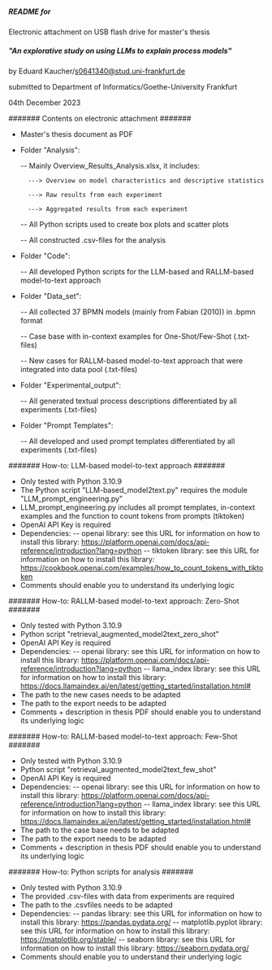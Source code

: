 ##### README for
Electronic attachment on USB flash drive for master's thesis
##### "An explorative study on using LLMs to explain process models"
by Eduard Kaucher/s0641340@stud.uni-frankfurt.de

submitted to Department of Informatics/Goethe-University Frankfurt

04th December 2023



####### Contents on electronic attachment #######

- Master's thesis document as PDF

- Folder "Analysis":

    -- Mainly Overview_Results_Analysis.xlsx, it includes:

        ---> Overview on model characteristics and descriptive statistics

        ---> Raw results from each experiment

        ---> Aggregated results from each experiment

    -- All Python scripts used to create box plots and scatter plots

    -- All constructed .csv-files for the analysis



- Folder "Code":

    -- All developed Python scripts for the LLM-based and RALLM-based model-to-text approach


- Folder "Data_set":
  
    -- All collected 37 BPMN models (mainly from Fabian (2010)) in .bpmn format

    -- Case base with in-context examples for One-Shot/Few-Shot (.txt-files)

    -- New cases for RALLM-based model-to-text approach that were integrated into data pool (.txt-files)

- Folder "Experimental_output":
  
    -- All generated textual process descriptions differentiated by all experiments (.txt-files)

- Folder "Prompt Templates":
  
    -- All developed and used prompt templates differentiated by all experiments (.txt-files)


####### How-to: LLM-based model-to-text approach #######

- Only tested with Python 3.10.9
- The Python script "LLM-based_model2text.py" requires the module "LLM_prompt_engineering.py"
- LLM_prompt_engineering.py includes all prompt templates, 
  in-context examples and the function to count tokens from prompts (tiktoken)
- OpenAI API Key is required
- Dependencies:
-- openai library: see this URL for information on how to install this library: 
   https://platform.openai.com/docs/api-reference/introduction?lang=python
-- tiktoken library: see this URL for information on how to install this library: https://cookbook.openai.com/examples/how_to_count_tokens_with_tiktoken
- Comments should enable you to understand its underlying logic


####### How-to: RALLM-based model-to-text approach: Zero-Shot #######

- Only tested with Python 3.10.9
- Python script "retrieval_augmented_model2text_zero_shot"
- OpenAI API Key is required
- Dependencies:
-- openai library: see this URL for information on how to install this library: 
   https://platform.openai.com/docs/api-reference/introduction?lang=python
-- llama_index library: see this URL for information on how to install this library: https://docs.llamaindex.ai/en/latest/getting_started/installation.html#
- The path to the new cases needs to be adapted
- The path to the export needs to be adapted
- Comments + description in thesis PDF should enable you to understand its underlying logic

####### How-to: RALLM-based model-to-text approach: Few-Shot #######

- Only tested with Python 3.10.9
- Python script "retrieval_augmented_model2text_few_shot"
- OpenAI API Key is required
- Dependencies:
-- openai library: see this URL for information on how to install this library: 
   https://platform.openai.com/docs/api-reference/introduction?lang=python
-- llama_index library: see this URL for information on how to install this library: https://docs.llamaindex.ai/en/latest/getting_started/installation.html#
- The path to the case base needs to be adapted
- The path to the export needs to be adapted
- Comments + description in thesis PDF should enable you to understand its underlying logic

####### How-to: Python scripts for analysis #######

- Only tested with Python 3.10.9
- The provided .csv-files with data from experiments are required
- The path to the .csvfiles needs to be adapted
- Dependencies:
-- pandas library: see this URL for information on how to install this library: 
   https://pandas.pydata.org/
-- matplotlib.pyplot library: see this URL for information on how to install this library: 
   https://matplotlib.org/stable/
-- seaborn library: see this URL for information on how to install this library: 
   https://seaborn.pydata.org/
- Comments should enable you to understand their underlying logic

